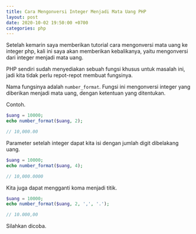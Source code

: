 ```yaml
---
title: Cara Mengonversi Integer Menjadi Mata Uang PHP
layout: post
date: 2020-10-02 19:50:00 +0700
categories: php
---
```


Setelah kemarin saya memberikan tutorial cara mengonversi mata uang ke integer php, kali ini saya akan memberikan kebalikanya, yaitu mengonversi dari integer menjadi mata uang.

PHP sendiri sudah menyediakan sebuah fungsi khusus untuk masalah ini, jadi kita tidak perlu repot-repot membuat fungsinya.

Nama fungsinya adalah `number_format`. Fungsi ini mengonversi integer yang diberikan menjadi mata uang, dengan ketentuan yang ditentukan.

Contoh.

```php
$uang = 10000;
echo number_format($uang, 2);

// 10,000.00
```

Parameter setelah integer dapat kita isi dengan jumlah digit dibelakang uang.

```php
$uang = 10000;
echo number_format($uang, 4);

// 10,000.0000
```

Kita juga dapat mengganti koma menjadi titik.

```php
$uang = 10000;
echo number_format($uang, 2, ',', '.');

// 10.000,00
```

Silahkan dicoba.